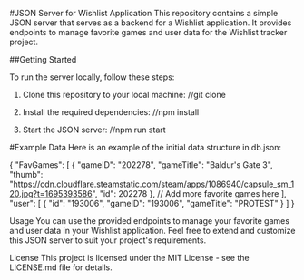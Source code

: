 #JSON Server for Wishlist Application
This repository contains a simple JSON server that serves as a backend for a Wishlist application. It provides endpoints to manage favorite games and user data for the Wishlist tracker 
project.

##Getting Started

To run the server locally, follow these steps:

1. Clone this repository to your local machine:
    //git clone <repository-url>

2. Install the required dependencies:
    //npm install

3. Start the JSON server:
    //npm run start

#Example Data
Here is an example of the initial data structure in db.json:

{
  "FavGames": [
    {
      "gameID": "202278",
      "gameTitle": "Baldur's Gate 3",
      "thumb": "https://cdn.cloudflare.steamstatic.com/steam/apps/1086940/capsule_sm_120.jpg?t=1695393586",
      "id": 202278
    },
    // Add more favorite games here
  ],
  "user": [
    {
      "id": "193006",
      "gameID": "193006",
      "gameTitle": "PROTEST"
    }
  ]
}

Usage
You can use the provided endpoints to manage your favorite games and user data in your Wishlist application. Feel free to extend and customize this JSON server to suit your project's requirements.

License
This project is licensed under the MIT License - see the LICENSE.md file for details.

